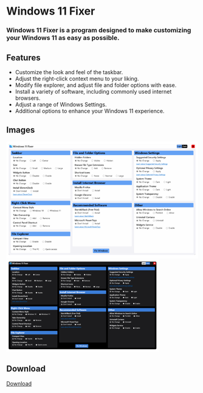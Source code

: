 # Windows 11 Fixer

### Windows 11 Fixer is a program designed to make customizing your Windows 11 as easy as possible.

## Features
- Customize the look and feel of the taskbar.
- Adjust the right-click context menu to your liking.
- Modify file explorer, and adjust file and folder options with ease.
- Install a variety of software, including commonly used internet browsers.
- Adjust a range of Windows Settings.
- Additional options to enhance your Windows 11 experience.

## Images
![screenshot](https://github.com/99natmar99/Windows-11-Fixer/blob/master/images/light.png)
![screenshot](https://github.com/99natmar99/Windows-11-Fixer/blob/master/images/dark.png)

## Download
[Download](https://github.com/99natmar99/Windows-11-Fixer/releases)

